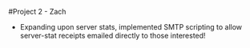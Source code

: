 #Project 2 - Zach
- Expanding upon server stats, implemented SMTP scripting to allow server-stat receipts emailed directly to those interested!